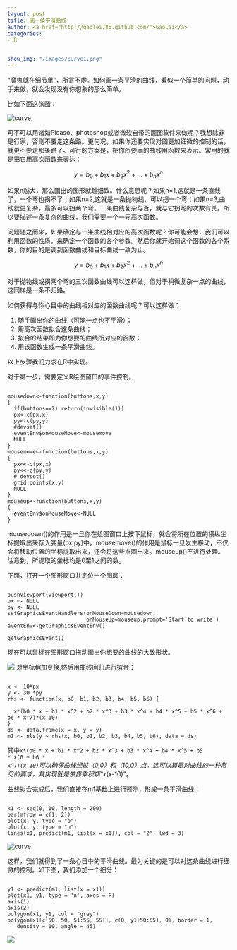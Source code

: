 ```yaml
---
layout: post
title: 画一条平滑曲线
author: <a href="http://gaolei786.github.com/">GaoLei</a>
categories:
- R


show_img: "/images/curve1.png"
---
```


“魔鬼就在细节里”，所言不虚。如何画一条平滑的曲线，看似一个简单的问题，动手来做，就会发现没有你想象的那么简单。
<!-- more -->
比如下面这张图：

![curve](http://gaolei786.github.io/images/curve1.png)

可不可以用诸如Picaso、photoshop或者微软自带的画图软件来做呢？我想除非是行家，否则不要走这条路。更何况，如果你还要实现对图更加细微的控制的话，就更不要走那条路了。可行的方案是，把你所要画的曲线用函数来表示。常用的就是把它用高次函数来表达：

$$ y = b_{0} + b_{1}x + b_{2}x^2 + \ldots + b_{n}x^n $$

如果n越大，那么画出的图形就越细致。什么意思呢？如果n=1,这就是一条直线了，一个弯也拐不了；如果n=2,这就是一条抛物线，可以拐一个弯；如果n=3,曲线就更复杂，最多可以拐两个弯。一条曲线复杂与否，就与它拐弯的次数有关。所以要描述一条复杂的曲线，我们需要一个一元高次函数。

问题随之而来，如果确定与一条曲线相对应的高次函数呢？你可能会想，我们可以利用函数的性质，来确定一个函数的各个参数。然后你就开始调这个函数的各个系数，你的目的是调到函数曲线和目标曲线一致为止。

$$ y = b_{0} + b_{1}x + b_{2}x^2 + \ldots + b_{n}x^n $$

对于抛物线或拐两个弯的三次函数曲线可以这样做，但对于稍微复杂一点的曲线，这同样是一条不归路。

如何获得与你心目中的曲线相对应的函数曲线呢？可以这样做：

1. 随手画出你的曲线（可能一点也不平滑）；
2. 用高次函数拟合这条曲线；
3. 拟合的结果即为你想要的曲线所对应的函数；
4. 用该函数生成一条平滑曲线。

以上步骤我们力求在R中实现。

对于第一步，需要定义R绘图窗口的事件控制。

<pre><code>
mousedown<-function(buttons,x,y)   
{
  if(buttons==2) return(invisible(1))
  px<-c(px,x)
  py<-c(py,y)
  #devset()
  eventEnv$onMouseMove<-mousemove
  NULL
}
mousemove<-function(buttons,x,y)
{
  px<<-c(px,x)
  py<<-c(py,y)
  # devset()
  grid.points(x,y)
  NULL
}
mouseup<-function(buttons,x,y)
{
  eventEnv$onMouseMove<-NULL   
}
</code></pre>

mousedown()的作用是一旦你在绘图窗口上按下鼠标，就会将所在位置的横纵坐标提取出来存入变量(px,py)中。mousemove()的作用是鼠标一旦发生移动，不仅会将移动位置的坐标提取出来，还会将这些点画出来。mouseup()不进行处理。注意到，所提取的坐标均是0至1之间的数。

下面，打开一个图形窗口并定位一个图层：

<pre><code>
pushViewport(viewport())
px <- NULL
py <- NULL
setGraphicsEventHandlers(onMouseDown=mousedown,
                         onMouseUp=mouseup,prompt='Start to write')
eventEnv<-getGraphicsEventEnv()

getGraphicsEvent()
</code></pre>

现在可以鼠标在图形窗口拖动画出你想要的曲线的大致形状。

![](http://gaolei786.github.io/images/curve2.png)
对坐标稍加变换,然后用曲线回归进行拟合：

<pre><code>
x <- 10*px
y <- 30 *py
rhs <- function(x, b0, b1, b2, b3, b4, b5, b6) {
  
  x*(b0 * x + b1 * x^2 + b2 * x^3 + b3 * x^4 + b4 * x^5 + b5 * x^6 + b6 * x^7)*(x-10)
}
ds <- data.frame(x = x, y = y)
m1 <- nls(y ~ rhs(x, b0, b1, b2, b3, b4, b5, b6), data = ds)
</code></pre>

其中<code>x*(b0 * x + b1 * x^2 + b2 * x^3 + b3 * x^4 + b4 * x^5 + b5 * x^6 + b6 * x^7)*(x-10)</code>可以确保曲线经过（0,0）和（10,0）点。这可以算是对曲线的一种常见的要求，其实现就是依靠乘积项"x*(x-10)"。

曲线拟合完成后，我们直接在m1基础上进行预测，形成一条平滑曲线：
<pre><code>
x1 <- seq(0, 10, length = 200)
par(mfrow = c(1, 2))
plot(x, y, type = "p")
plot(x, y, type = "n")
lines(x1, predict(m1, list(x = x1)), col = "2", lwd = 3)
</code></pre>

![curve](http://gaolei786.github.io/images/curve4.png)

这样，我们就得到了一条心目中的平滑曲线。最为关键的是可以对这条曲线进行细微的控制。如下图，我们添加一个细分：

<pre><code>
y1 <- predict(m1, list(x = x1))
plot(x1, y1, type = 'n', axes = F)
axis(1)
axis(2)
polygon(x1, y1, col = "grey")
polygon(x1[c(50, 50, 51:55, 55)], c(0, y1[50:55], 0), border = 1,
   density = 10, angle = 45)
</code></pre>

![](http://gaolei786.github.io/images/curve5.png)



















